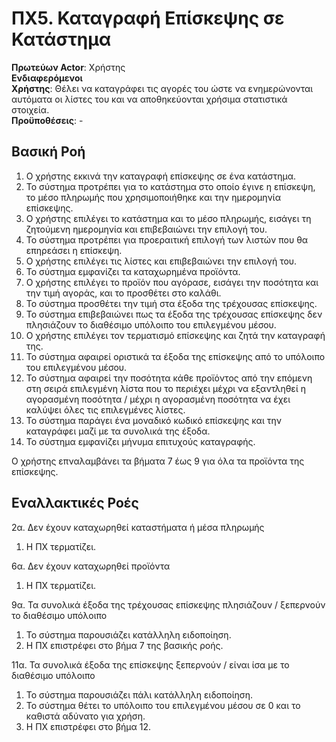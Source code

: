 # ΠΧ5. Καταγραφή Επίσκεψης σε Κατάστημα

**Πρωτεύων Actor**: Χρήστης  
**Ενδιαφερόμενοι**  
**Χρήστης**: Θέλει να καταγράφει τις αγορές του ώστε να ενημερώνονται αυτόματα οι λίστες του και να αποθηκεύονται χρήσιμα στατιστικά στοιχεία.  
**Προϋποθέσεις**: -

## Βασική Ροή

1. Ο χρήστης εκκινά την καταγραφή επίσκεψης σε ένα κατάστημα.
2. Το σύστημα προτρέπει για το κατάστημα στο οποίο έγινε η επίσκεψη, το μέσο πληρωμής που χρησιμοποιήθηκε και την ημερομηνία επίσκεψης.
3. Ο χρήστης επιλέγει το κατάστημα και το μέσο πληρωμής, εισάγει τη ζητούμενη ημερομηνία και επιβεβαιώνει την επιλογή του.
4. Το σύστημα προτρέπει για προεραιτική επιλογή των λιστών που θα επηρεάσει η επίσκεψη.
5. Ο χρήστης επιλέγει τις λίστες και επιβεβαιώνει την επιλογή του.
6. Το σύστημα εμφανίζει τα καταχωρημένα προϊόντα.
7. Ο χρήστης επιλέγει το προϊόν που αγόρασε, εισάγει την ποσότητα και την τιμή αγοράς, και το προσθέτει στο καλάθι.
8.  Το σύστημα προσθέτει την τιμή στα έξοδα της τρέχουσας επίσκεψης.
9.  Το σύστημα επιβεβαιώνει πως τα έξοδα της τρέχουσας επίσκεψης δεν πλησιάζουν το διαθέσιμο υπόλοιπο του επιλεγμένου μέσου.
10. Ο χρήστης επιλέγει τον τερματισμό επίσκεψης και ζητά την καταγραφή της.
11. Το σύστημα αφαιρεί οριστικά τα έξοδα της επίσκεψης από το υπόλοιπο του επιλεγμένου μέσου.
12. Το σύστημα αφαιρεί την ποσότητα κάθε προϊόντος από την επόμενη στη σειρά επιλεγμένη λίστα που το περιέχει μέχρι να εξαντληθεί η αγορασμένη ποσότητα / μέχρι η αγορασμένη ποσότητα να έχει καλύψει όλες τις επιλεγμένες λίστες.
13. Το σύστημα παράγει ένα μοναδικό κωδικό επίσκεψης και την καταγράφει μαζί με τα συνολικά της έξοδα.
14. Το σύστημα εμφανίζει μήνυμα επιτυχούς καταγραφής.

Ο χρήστης επναλαμβάνει τα βήματα 7 έως 9 για όλα τα προϊόντα της επίσκεψης.


## Εναλλακτικές Ροές
2α. Δεν έχουν καταχωρηθεί καταστήματα ή μέσα πληρωμής
1. Η ΠΧ τερματίζει.

6α. Δεν έχουν καταχωρηθεί προϊόντα
1. Η ΠΧ τερματίζει.

9α. Τα συνολικά έξοδα της τρέχουσας επίσκεψης πλησιάζουν / ξεπερνούν το διαθέσιμο υπόλοιπο
1. Το σύστημα παρουσιάζει κατάλληλη ειδοποίηση.
2. Η ΠΧ επιστρέφει στο βήμα 7 της βασικής ροής.

11α. Τα συνολικά έξοδα της επίσκεψης ξεπερνούν / είναι ίσα με το διαθέσιμο υπόλοιπο
1. Το σύστημα παρουσιάζει πάλι κατάλληλη ειδοποίηση.
2. Το σύστημα θέτει το υπόλοιπο του επιλεγμένου μέσου σε 0 και το καθιστά αδύνατο για χρήση.
3. Η ΠΧ επιστρέφει στο βήμα 12.